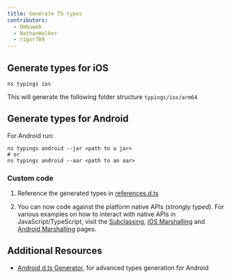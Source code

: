 ```yaml
---
title: Generate TS types
contributors:
  - Ombuweb
  - NathanWalker
  - rigor789
---
```



## Generate types for iOS

```cli
ns typings ios
```
This will generate the following folder structure `typings/ios/arm64`

  

## Generate types for Android

 For Android run:

   ```cli
   ns typings android --jar <path to a jar>
   # or
   ns typings android --aar <path to an aar>
   ```

### Custom code

1. Reference the generated types in [references.d.ts](/project-structure/references-d-ts)

2. You can now code against the platform native APIs (_strongly typed_). For various examples on how to interact with native APIs in JavaScript/TypeScript, visit the [Subclassing](/guide/subclassing/), [iOS Marshalling](/guide/ios-marshalling) and [Android Marshalling](/guide/android-marshalling) pages.

## Additional Resources

- [Android d.ts Generator](https://github.com/NativeScript/android-dts-generator), for advanced types generation for Android
